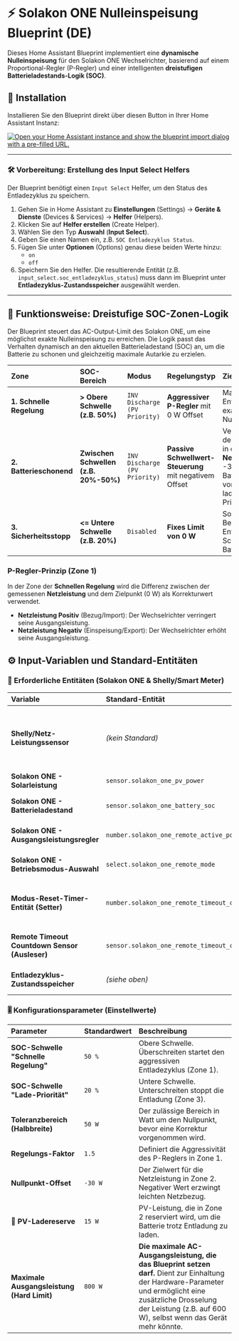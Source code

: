 # ⚡ Solakon ONE Nulleinspeisung Blueprint (DE)

Dieses Home Assistant Blueprint implementiert eine **dynamische Nulleinspeisung** für den Solakon ONE Wechselrichter, basierend auf einem Proportional-Regler (P-Regler) und einer intelligenten **dreistufigen Batterieladestands-Logik (SOC)**.

## 🚀 Installation

Installieren Sie den Blueprint direkt über diesen Button in Ihrer Home Assistant Instanz:

[![Open your Home Assistant instance and show the blueprint import dialog with a pre-filled URL.](https://my.home-assistant.io/badges/blueprint_import.svg)](https://my.home-assistant.io/redirect/blueprint_import/?blueprint_url=https%3A%2F%2Fgithub.com%2FD4nte85%2FSolakon-One-Nulleinspeisung-Blueprint-homeassistant%2Fblob%2Fmain%2Fsolakon_one_nulleinspeisung.yaml)

---

### 🛠️ Vorbereitung: Erstellung des Input Select Helfers

Der Blueprint benötigt einen `Input Select` Helfer, um den Status des Entladezyklus zu speichern.

1.  Gehen Sie in Home Assistant zu **Einstellungen** (Settings) -> **Geräte & Dienste** (Devices & Services) -> **Helfer** (Helpers).
2.  Klicken Sie auf **Helfer erstellen** (Create Helper).
3.  Wählen Sie den Typ **Auswahl** (**Input Select**).
4.  Geben Sie einen Namen ein, z.B. `SOC Entladezyklus Status`.
5.  Fügen Sie unter **Optionen** (Options) genau diese beiden Werte hinzu:
    * `on`
    * `off`
6.  Speichern Sie den Helfer. Die resultierende Entität (z.B. `input_select.soc_entladezyklus_status`) muss dann im Blueprint unter **Entladezyklus-Zustandsspeicher** ausgewählt werden.

---

## 🧠 Funktionsweise: Dreistufige SOC-Zonen-Logik

Der Blueprint steuert das AC-Output-Limit des Solakon ONE, um eine möglichst exakte Nulleinspeisung zu erreichen. Die Logik passt das Verhalten dynamisch an den aktuellen Batterieladestand (SOC) an, um die Batterie zu schonen und gleichzeitig maximale Autarkie zu erzielen.

| Zone | SOC-Bereich | Modus | Regelungstyp | Ziel |
| :--- | :--- | :--- | :--- | :--- |
| **1. Schnelle Regelung** | **> Obere Schwelle (z.B. 50%)** | `INV Discharge (PV Priority)` | **Aggressiver P-Regler** mit 0 W Offset | Maximale Entladung und exakte Nulleinspeisung. |
| **2. Batterieschonend** | **Zwischen Schwellen (z.B. 20%-50%)** | `INV Discharge (PV Priority)` | **Passive Schwellwert-Steuerung** mit negativem Offset | Verschiebung des Zielpunkts in den leichten **Netzbezug** (z.B. -30 W), um die Batterie vorrangig zu laden (Lade-Priorität). |
| **3. Sicherheitsstopp** | **<= Untere Schwelle (z.B. 20%)** | `Disabled` | **Fixes Limit von 0 W** | Sofortiges Beenden der Entladung zum Schutz der Batterie. |

### P-Regler-Prinzip (Zone 1)
In der Zone der **Schnellen Regelung** wird die Differenz zwischen der gemessenen **Netzleistung** und dem Zielpunkt (0 W) als Korrekturwert verwendet.
* **Netzleistung Positiv** (Bezug/Import): Der Wechselrichter verringert seine Ausgangsleistung.
* **Netzleistung Negativ** (Einspeisung/Export): Der Wechselrichter erhöht seine Ausgangsleistung.

## ⚙️ Input-Variablen und Standard-Entitäten

### 🔌 Erforderliche Entitäten (Solakon ONE & Shelly/Smart Meter)

| Variable | Standard-Entität | Beschreibung |
| :--- | :--- | :--- |
| **Shelly/Netz-Leistungssensor** | *(kein Standard)* | Sensor für die aktuelle Netzleistung. **Positive Werte = Bezug**, **Negative Werte = Einspeisung**. |
| **Solakon ONE - Solarleistung** | `sensor.solakon_one_pv_power` | Aktuelle PV-Erzeugung in Watt. |
| **Solakon ONE - Batterieladestand** | `sensor.solakon_one_battery_soc` | Batterieladestand (State of Charge) in %. |
| **Solakon ONE - Ausgangsleistungsregler** | `number.solakon_one_remote_active_power` | Entität zum Setzen des Leistungs-Sollwerts. |
| **Solakon ONE - Betriebsmodus-Auswahl** | `select.solakon_one_remote_mode` | Entität zum Umschalten des Betriebsmodus. |
| **Modus-Reset-Timer-Entität (Setter)** | `number.solakon_one_remote_timeout_control` | Dient zum Setzen/Zurücksetzen des Remote-Timeouts (auf 3599 s). |
| **Remote Timeout Countdown Sensor (Ausleser)** | `sensor.solakon_one_remote_timeout_countdown` | Sensor, der den verbleibenden Timeout-Countdown anzeigt. |
| **Entladezyklus-Zustandsspeicher** | *(siehe oben)* | Der erstellte `Input Select` Helfer (`on`/`off`). |

### 🎚️ Konfigurationsparameter (Einstellwerte)

| Parameter | Standardwert | Beschreibung |
| :--- | :--- | :--- |
| **SOC-Schwelle "Schnelle Regelung"** | `50 %` | Obere Schwelle. Überschreiten startet den aggressiven Entladezyklus (Zone 1). |
| **SOC-Schwelle "Lade-Priorität"** | `20 %` | Untere Schwelle. Unterschreiten stoppt die Entladung (Zone 3). |
| **Toleranzbereich (Halbbreite)** | `50 W` | Der zulässige Bereich in Watt um den Nullpunkt, bevor eine Korrektur vorgenommen wird. |
| **Regelungs-Faktor** | `1.5` | Definiert die Aggressivität des P-Reglers in Zone 1. |
| **Nullpunkt-Offset** | `-30 W` | Der Zielwert für die Netzleistung in Zone 2. Negativer Wert erzwingt leichten Netzbezug. |
| **🔋 PV-Ladereserve** | `15 W` | PV-Leistung, die in Zone 2 reserviert wird, um die Batterie trotz Entladung zu laden. |
| **Maximale Ausgangsleistung (Hard Limit)**| `800 W` | **Die maximale AC-Ausgangsleistung, die das Blueprint setzen darf.** Dient zur Einhaltung der Hardware-Parameter und ermöglicht eine zusätzliche Drosselung der Leistung (z.B. auf 600 W), selbst wenn das Gerät mehr könnte. |
